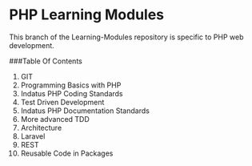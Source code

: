 # PHP Learning Modules


This branch of the Learning-Modules repository is specific to PHP web development.


###Table Of Contents

1.  GIT
2.  Programming Basics with PHP
3.  Indatus PHP Coding Standards
4.  Test Driven Development
5.  Indatus PHP Documentation Standards
6.  More advanced TDD
7.  Architecture
8.  Laravel
9.  REST
10. Reusable Code in Packages
